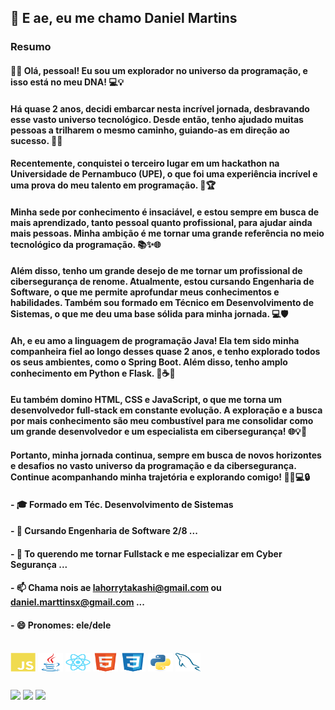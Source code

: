 ## 👋 E ae,  eu me chamo Daniel Martins

### Resumo
#### 🚀🌟 Olá, pessoal! Eu sou um explorador no universo da programação, e isso está no meu DNA! 💻💡
#### Há quase 2 anos, decidi embarcar nesta incrível jornada, desbravando esse vasto universo tecnológico. Desde então, tenho ajudado muitas pessoas a trilharem o mesmo caminho, guiando-as em direção ao sucesso. 🌌🤝
#### Recentemente, conquistei o terceiro lugar em um hackathon na Universidade de Pernambuco (UPE), o que foi uma experiência incrível e uma prova do meu talento em programação. 🌟🏆
#### Minha sede por conhecimento é insaciável, e estou sempre em busca de mais aprendizado, tanto pessoal quanto profissional, para ajudar ainda mais pessoas. Minha ambição é me tornar uma grande referência no meio tecnológico da programação. 📚✨🌐
#### Além disso, tenho um grande desejo de me tornar um profissional de cibersegurança de renome. Atualmente, estou cursando Engenharia de Software, o que me permite aprofundar meus conhecimentos e habilidades. Também sou formado em Técnico em Desenvolvimento de Sistemas, o que me deu uma base sólida para minha jornada. 💻🛡️
#### Ah, e eu amo a linguagem de programação Java! Ela tem sido minha companheira fiel ao longo desses quase 2 anos, e tenho explorado todos os seus ambientes, como o Spring Boot. Além disso, tenho amplo conhecimento em Python e Flask. 💪☕🐍
#### Eu também domino HTML, CSS e JavaScript, o que me torna um desenvolvedor full-stack em constante evolução. A exploração e a busca por mais conhecimento são meu combustível para me consolidar como um grande desenvolvedor e um especialista em cibersegurança! 🌐💡🚀
#### Portanto, minha jornada continua, sempre em busca de novos horizontes e desafios no vasto universo da programação e da cibersegurança. Continue acompanhando minha trajetória e explorando comigo! 🚀🌠💻🔒

#### - 🎓 Formado em Téc. Desenvolvimento de Sistemas
#### - 👾 Cursando Engenharia de Software 2/8 ...
#### - 💬 To querendo me tornar Fullstack e me especializar em Cyber Segurança ...
#### - 📫 Chama nois ae lahorrytakashi@gmail.com ou daniel.marttinsx@gmail.com ...
#### - 😄 Pronomes: ele/dele
  
<div style="display: inline_block"><br>
  <img align="center" alt="Rafa-Js" height="30" width="40" src="https://raw.githubusercontent.com/devicons/devicon/master/icons/javascript/javascript-plain.svg">
  <img align="center" alt="Rafa-Ts" height="30" width="40" src="https://raw.githubusercontent.com/devicons/devicon/master/icons/java/java-original.svg">
  <img align="center" alt="Rafa-React" height="30" width="40" src="https://raw.githubusercontent.com/devicons/devicon/master/icons/react/react-original.svg">
  <img align="center" alt="Rafa-HTML" height="30" width="40" src="https://raw.githubusercontent.com/devicons/devicon/master/icons/html5/html5-original.svg">
  <img align="center" alt="Rafa-CSS" height="30" width="40" src="https://raw.githubusercontent.com/devicons/devicon/master/icons/css3/css3-original.svg">
  <img align="center" alt="Rafa-Python" height="30" width="40" src="https://raw.githubusercontent.com/devicons/devicon/master/icons/python/python-original.svg">
  <img align="center" alt="Rafa-Csharp" height="30" width="40" src="https://raw.githubusercontent.com/devicons/devicon/master/icons/mysql/mysql-original.svg">
</div>
  
  ##
 
<div> 
 <a href="https://discord.gg/hq2ttqBNmD" target="_blank"><img src="https://img.shields.io/badge/Discord-7289DA?style=for-the-badge&logo=discord&logoColor=white" target="_blank"></a> 
  <a href = "mailto:lahorrytakashi@gmail.com"><img src="https://img.shields.io/badge/-Gmail-%23333?style=for-the-badge&logo=gmail&logoColor=white" target="_blank"></a>
  <a href="https://www.linkedin.com/in/daniel-martins-54b2b522b/" target="_blank"><img src="https://img.shields.io/badge/-LinkedIn-%230077B5?style=for-the-badge&logo=linkedin&logoColor=white" target="_blank"></a>  
</div>
